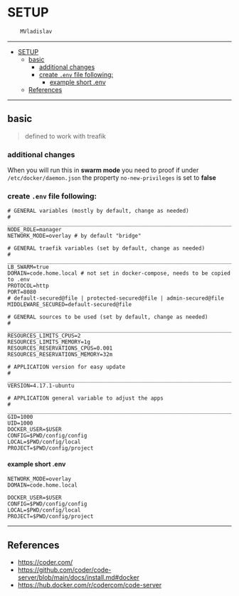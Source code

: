 # SETUP

```sh
    MVladislav
```

---

- [SETUP](#setup)
  - [basic](#basic)
    - [additional changes](#additional-changes)
    - [create `.env` file following:](#create-env-file-following)
      - [example short .env](#example-short-env)
  - [References](#references)

---

## basic

> defined to work with treafik

### additional changes

When you will run this in **swarm mode** you need to proof if under
`/etc/docker/daemon.json` the property `no-new-privileges` is set to **false**

### create `.env` file following:

```env
# GENERAL variables (mostly by default, change as needed)
# ______________________________________________________________________________
NODE_ROLE=manager
NETWORK_MODE=overlay # by default "bridge"

# GENERAL traefik variables (set by default, change as needed)
# ______________________________________________________________________________
LB_SWARM=true
DOMAIN=code.home.local # not set in docker-compose, needs to be copied to .env
PROTOCOL=http
PORT=8080
# default-secured@file | protected-secured@file | admin-secured@file
MIDDLEWARE_SECURED=default-secured@file

# GENERAL sources to be used (set by default, change as needed)
# ______________________________________________________________________________
RESOURCES_LIMITS_CPUS=2
RESOURCES_LIMITS_MEMORY=1g
RESOURCES_RESERVATIONS_CPUS=0.001
RESOURCES_RESERVATIONS_MEMORY=32m

# APPLICATION version for easy update
# ______________________________________________________________________________
VERSION=4.17.1-ubuntu

# APPLICATION general variable to adjust the apps
# ______________________________________________________________________________
GID=1000
UID=1000
DOCKER_USER=$USER
CONFIG=$PWD/config/config
LOCAL=$PWD/config/local
PROJECT=$PWD/config/project
```

#### example short .env

```env
NETWORK_MODE=overlay
DOMAIN=code.home.local

DOCKER_USER=$USER
CONFIG=$PWD/config/config
LOCAL=$PWD/config/local
PROJECT=$PWD/config/project
```

---

## References

- <https://coder.com/>
- <https://github.com/coder/code-server/blob/main/docs/install.md#docker>
- <https://hub.docker.com/r/codercom/code-server>
